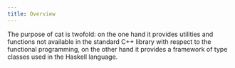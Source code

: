```yaml
---
title: Overview
---
```


The purpose of cat is twofold: on the one hand it provides utilities and functions 
not available in the standard C++ library with respect to the functional programming, 
on the other hand it provides a framework of type classes used in the Haskell 
language.
